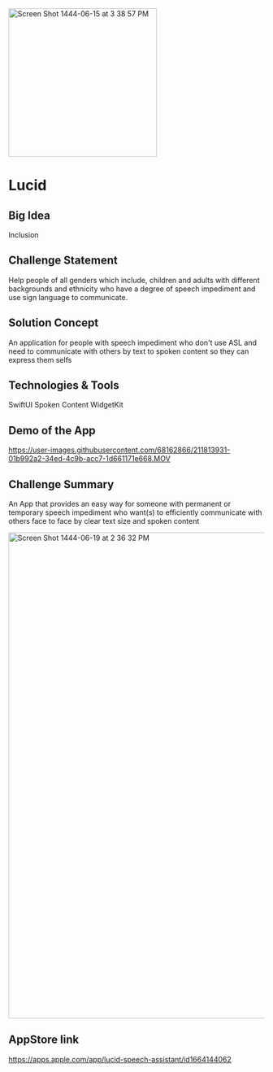 <img width="292" alt="Screen Shot 1444-06-15 at 3 38 57 PM" src="https://user-images.githubusercontent.com/68162866/211814200-77af543c-3c24-4b50-a3ae-25a77799188b.png">

# Lucid 

## Big Idea
Inclusion

## Challenge Statement
Help people of all genders which include, children and adults with different backgrounds and ethnicity who have a degree of speech impediment and use sign language to communicate.

## Solution Concept
An application for people with speech impediment who don't use ASL and need to communicate with others by text to spoken content so they can express them selfs

## Technologies & Tools
SwiftUI
Spoken Content
WidgetKit

## Demo of the App
https://user-images.githubusercontent.com/68162866/211813931-01b992a2-34ed-4c9b-acc7-1d661171e668.MOV

## Challenge Summary
An App that provides an easy way for someone with permanent or temporary speech impediment who want(s) to efficiently communicate with others face to face by clear text size and spoken content

<img width="956" alt="Screen Shot 1444-06-19 at 2 36 32 PM" src="https://user-images.githubusercontent.com/68162866/212056863-0fd108c4-d0bf-4c17-8849-50f4929a75b9.png">

## AppStore link
https://apps.apple.com/app/lucid-speech-assistant/id1664144062
